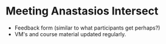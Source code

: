 # Meeting Anastasios Intersect

- Feedback form (similar to what participants get perhaps?)
- VM's and course material updated regularly.
